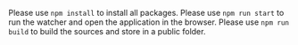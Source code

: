 Please use `npm install` to install all packages.
Please use `npm run start` to run the watcher and open the application in the browser. 
Please use `npm run build` to build the sources and store in a public folder.
